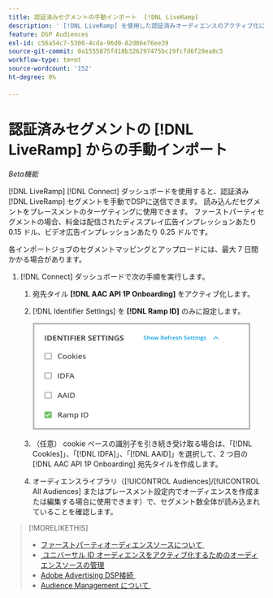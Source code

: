 ```yaml
---
title: 認証済みセグメントの手動インポート  [!DNL LiveRamp]
description: ' [!DNL LiveRamp] を使用した認証済みオーディエンスのアクティブ化について説明します。'
feature: DSP Audiences
exl-id: c56a54c7-5300-4cda-96d0-82d86e76ee39
source-git-commit: 0a1555875fd18b326297475bc19fcfd6f28ea0c5
workflow-type: tm+mt
source-wordcount: '152'
ht-degree: 0%

---
```


# 認証済みセグメントの [!DNL LiveRamp] からの手動インポート

*Beta機能*

[!DNL LiveRamp] [!DNL Connect] ダッシュボードを使用すると、認証済み [!DNL LiveRamp] セグメントを手動でDSPに送信できます。 読み込んだセグメントをプレースメントのターゲティングに使用できます。 ファーストパーティセグメントの場合、料金は配信されたディスプレイ広告インプレッションあたり 0.15 ドル、ビデオ広告インプレッションあたり 0.25 ドルです。

各インポートジョブのセグメントマッピングとアップロードには、最大 7 日間かかる場合があります。

<!--Is this first step relevant for this process?

1. For measurement using [[!DNL Adobe] [!DNL Analytics for Advertising]](/help/integrations/analytics/overview.md):

   1. Complete all [prerequisites for implementing [!DNL Analytics for Advertising]](/help/integrations/analytics/prerequisites.md) and make sure that the [AMO ID and EF ID](/help/integrations/analytics/ids.md) are being populated in your tracking URLs.
   
   1. [Maybe just add a param to existing tag] Deploy a second JavaScript tag for [!DNL RampIDs] on your webpages to match onsite events to ad impressions. Contact your Adobe Account Team to get the tag and instructions for where to implement it.

 -->

1. [!DNL Connect] ダッシュボードで次の手順を実行します。

   1. 宛先タイル **[!DNL AAC API 1P Onboarding]** をアクティブ化します。

   1. [!DNL Identifier Settings] を **[!DNL Ramp ID]** のみに設定します。

      ![&#x200B; 識別子の設定 &#x200B;](/help/dsp/assets/liveramp-tile-settings.png)

   1. （任意） cookie ベースの識別子を引き続き受け取る場合は、「[!DNL Cookies]」、「[!DNL IDFA]」、「[!DNL AAID]」を選択して、2 つ目の [!DNL AAC API 1P Onboarding] 宛先タイルを作成します。

   1. オーディエンスライブラリ（[!UICONTROL Audiences]/[!UICONTROL All Audiences] またはプレースメント設定内でオーディエンスを作成または編集する場合に使用できます）で、セグメント数全体が読み込まれていることを確認します。

>[!MORELIKETHIS]
>
>* [&#x200B; ファーストパーティオーディエンスソースについて &#x200B;](source-about.md)
>* [&#x200B; ユニバーサル ID オーディエンスをアクティブ化するためのオーディエンスソースの管理 &#x200B;](source-manage.md)
>* [Adobe Advertising DSP接続 &#x200B;](https://experienceleague.adobe.com/docs/experience-platform/destinations/catalog/advertising/adobe-advertising-cloud-connection.html?lang=ja)
>* [Audience Management について &#x200B;](/help/dsp/audiences/audience-about.md)
